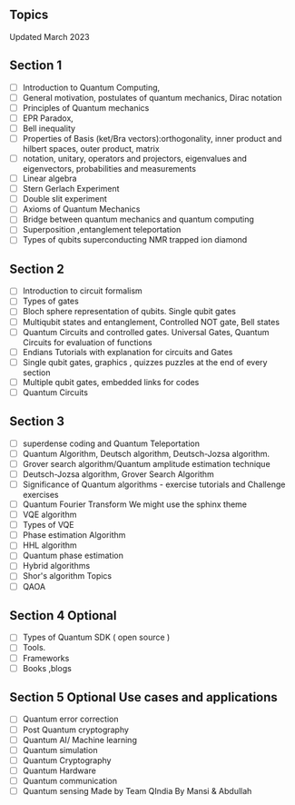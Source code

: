 ## Topics
Updated March 2023
## Section 1
- [ ] Introduction to Quantum Computing,
- [ ] General motivation, postulates of quantum mechanics, Dirac notation
- [ ] Principles of Quantum mechanics
- [ ] EPR Paradox,
- [ ] Bell inequality
- [ ] Properties of Basis (ket/Bra vectors):orthogonality, inner product and hilbert spaces, outer
product, matrix
- [ ] notation, unitary, operators and projectors, eigenvalues and eigenvectors, probabilities and
measurements
- [ ] Linear algebra 
- [ ]  Stern Gerlach Experiment
- [ ] Double slit experiment
- [ ] Axioms of Quantum Mechanics
- [ ] Bridge between quantum mechanics and quantum computing
- [ ] Superposition ,entanglement teleportation
- [ ] Types of qubits superconducting NMR trapped ion diamond
## Section 2
- [ ]  Introduction to circuit formalism
- [ ] Types of gates
- [ ] Bloch sphere representation of qubits. Single qubit gates
- [ ]  Multiqubit states and entanglement, Controlled NOT gate, Bell states
- [ ] Quantum Circuits and controlled gates. Universal Gates, Quantum Circuits for evaluation of
functions
- [ ] Endians Tutorials with explanation for circuits and Gates
- [ ] Single qubit gates, graphics , quizzes puzzles at the end of every section
- [ ] Multiple qubit gates, embedded links for codes
- [ ] Quantum Circuits
## Section 3
- [ ] superdense coding and Quantum Teleportation
- [ ] Quantum Algorithm, Deutsch algorithm, Deutsch-Jozsa algorithm.
- [ ] Grover search algorithm/Quantum amplitude estimation technique
- [ ]  Deutsch-Jozsa algorithm, Grover Search Algorithm
- [ ] Significance of Quantum algorithms - exercise tutorials and Challenge exercises
- [ ] Quantum Fourier Transform We might use the sphinx theme
- [ ] VQE algorithm
- [ ] Types of VQE
- [ ] Phase estimation Algorithm
- [ ] HHL algorithm
- [ ] Quantum phase estimation
- [ ] Hybrid algorithms
- [ ] Shor's algorithm
Topics
- [ ] QAOA

## Section 4 Optional
- [ ] Types of Quantum SDK ( open source )
- [ ] Tools.
- [ ] Frameworks
- [ ] Books ,blogs
## Section 5 Optional Use cases and applications
- [ ] Quantum error correction
- [ ]  Post Quantum cryptography
- [ ] Quantum AI/ Machine learning
- [ ] Quantum simulation
- [ ] Quantum Cryptography
- [ ] Quantum Hardware
- [ ] Quantum communication
- [ ] Quantum sensing
Made by Team QIndia
By Mansi & Abdullah
